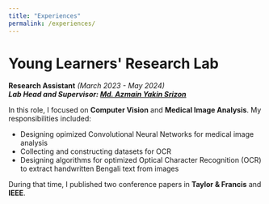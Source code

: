 ```yaml
---
title: "Experiences"
permalink: /experiences/
---
```


# Young Learners' Research Lab 
**Research Assistant** *(March 2023 - May 2024)*  
***Lab Head and Supervisor: [Md. Azmain Yakin Srizon](https://www.ruet.ac.bd/azmainsrizon)***

In this role, I focused on **Computer Vision** and **Medical Image Analysis**. My responsibilities included:

- Designing opimized Convolutional Neural Networks for medical image analysis
- Collecting and constructing datasets for OCR
- Designing algorithms for optimized Optical Character Recognition (OCR) to extract handwritten Bengali text from images

During that time, I published two conference papers in **Taylor & Francis** and **IEEE**.

